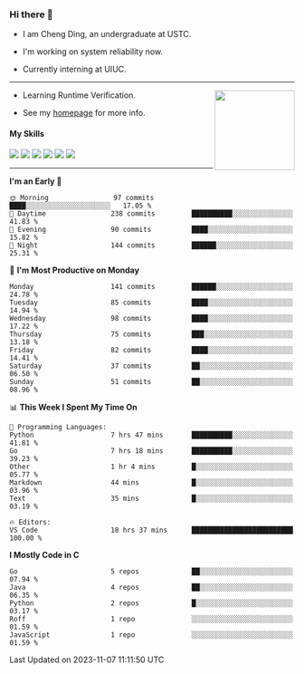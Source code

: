 ### Hi there 👋

* I am Cheng Ding, an undergraduate at USTC.
  
* I'm working on system reliability now.

* Currently interning at UIUC.

---

<img align="right" height="141" src="https://stats-of-repos-onds.vercel.app/api?username=IrisesD&theme=tokyonight&show_icons=true&count_private=true">

-  Learning Runtime Verification.

-  See my [homepage](https://irisesd.github.io) for more info.

#### My Skills

![](https://img.shields.io/badge/C++-65318e?logo=cplusplus&logoColor=fff)
![](https://img.shields.io/badge/Python-3e74a2?logo=python&logoColor=fff)
![](https://img.shields.io/badge/C-5654a2?logo=c&logoColor=fff)
![](https://img.shields.io/badge/Go-00aaff?logo=go&logoColor=fff)
![](https://img.shields.io/badge/Docker-0088ff?logo=docker&logoColor=fff)
![](https://img.shields.io/badge/Apache-D22128?logo=apache&logoColor=fff)

---
<!--START_SECTION:waka-->
**I'm an Early 🐤** 

```text
🌞 Morning                97 commits          ████░░░░░░░░░░░░░░░░░░░░░   17.05 % 
🌆 Daytime                238 commits         ██████████░░░░░░░░░░░░░░░   41.83 % 
🌃 Evening                90 commits          ████░░░░░░░░░░░░░░░░░░░░░   15.82 % 
🌙 Night                  144 commits         ██████░░░░░░░░░░░░░░░░░░░   25.31 % 
```
📅 **I'm Most Productive on Monday** 

```text
Monday                   141 commits         ██████░░░░░░░░░░░░░░░░░░░   24.78 % 
Tuesday                  85 commits          ████░░░░░░░░░░░░░░░░░░░░░   14.94 % 
Wednesday                98 commits          ████░░░░░░░░░░░░░░░░░░░░░   17.22 % 
Thursday                 75 commits          ███░░░░░░░░░░░░░░░░░░░░░░   13.18 % 
Friday                   82 commits          ████░░░░░░░░░░░░░░░░░░░░░   14.41 % 
Saturday                 37 commits          ██░░░░░░░░░░░░░░░░░░░░░░░   06.50 % 
Sunday                   51 commits          ██░░░░░░░░░░░░░░░░░░░░░░░   08.96 % 
```


📊 **This Week I Spent My Time On** 

```text
💬 Programming Languages: 
Python                   7 hrs 47 mins       ██████████░░░░░░░░░░░░░░░   41.81 % 
Go                       7 hrs 18 mins       ██████████░░░░░░░░░░░░░░░   39.23 % 
Other                    1 hr 4 mins         █░░░░░░░░░░░░░░░░░░░░░░░░   05.77 % 
Markdown                 44 mins             █░░░░░░░░░░░░░░░░░░░░░░░░   03.96 % 
Text                     35 mins             █░░░░░░░░░░░░░░░░░░░░░░░░   03.19 % 

🔥 Editors: 
VS Code                  18 hrs 37 mins      █████████████████████████   100.00 % 
```

**I Mostly Code in C** 

```text
Go                       5 repos             ██░░░░░░░░░░░░░░░░░░░░░░░   07.94 % 
Java                     4 repos             ██░░░░░░░░░░░░░░░░░░░░░░░   06.35 % 
Python                   2 repos             █░░░░░░░░░░░░░░░░░░░░░░░░   03.17 % 
Roff                     1 repo              ░░░░░░░░░░░░░░░░░░░░░░░░░   01.59 % 
JavaScript               1 repo              ░░░░░░░░░░░░░░░░░░░░░░░░░   01.59 % 
```




 Last Updated on 2023-11-07 11:11:50 UTC
<!--END_SECTION:waka-->
